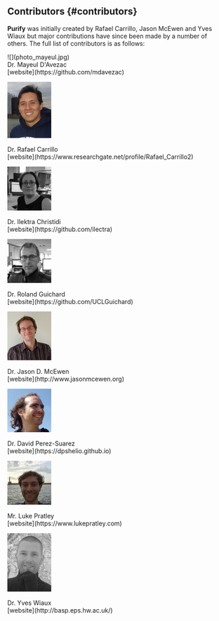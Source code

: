 Contributors {#contributors}
----------------------------------

**Purify** was initially created by Rafael Carrillo, Jason McEwen and Yves Wiaux but major contributions
have since been made by a number of others. The full list of contributors is as follows:

<div class="contributors">
![](photo_mayeul.jpg)
<div class="text">
Dr. Mayeul D'Avezac <br> [website](https://github.com/mdavezac)
</div>

![](photo_rafael.jpg)
<div class="text">
Dr. Rafael Carrillo <br> [website](https://www.researchgate.net/profile/Rafael_Carrillo2)
</div>

![](photo_ilektra.jpg)
<div class="text">
Dr. Ilektra Christidi <br> [website](https://github.com/ilectra)
</div>

![](photo_roland.jpg)
<div class="text">
Dr. Roland Guichard <br> [website](https://github.com/UCLGuichard)
</div>

![](photo_jason.jpg)
<div class="text">
 Dr. Jason D. McEwen <br> [website](http://www.jasonmcewen.org)
</div>

![](photo_david.jpg)
<div class="text">
Dr. David Perez-Suarez <br> [website](https://dpshelio.github.io)
</div>

![](photo_luke.jpg)
<div class="text">
 Mr. Luke Pratley <br> [website](https://www.lukepratley.com)
</div>

![](photo_yves.jpg)
<div class="text">
Dr. Yves Wiaux <br> [website](http://basp.eps.hw.ac.uk/)
</div>

</div>

